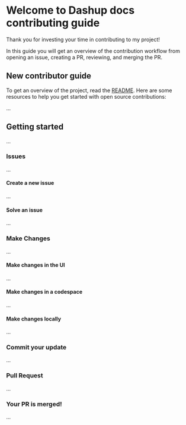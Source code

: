 # Welcome to Dashup docs contributing guide <!-- omit in toc -->

Thank you for investing your time in contributing to my project!

In this guide you will get an overview of the contribution workflow from opening an issue, creating a PR, reviewing, and merging the PR.

## New contributor guide

To get an overview of the project, read the [README](README.md). Here are some resources to help you get started with open source contributions:

...

## Getting started

...

### Issues

...

#### Create a new issue

...

#### Solve an issue

...

### Make Changes

...

#### Make changes in the UI

...

#### Make changes in a codespace

...

#### Make changes locally

...

### Commit your update

...

### Pull Request

...

### Your PR is merged!

...
